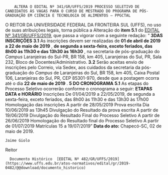         ALTERA O EDITAL Nº 341/GR/UFFS/2019 PROCESSO SELETIVO DE CANDIDATOS ÀS VAGAS PARA O CURSO DE MESTRADO DO PROGRAMA DE PÓS-GRADUAÇÃO EM CIÊNCIA E TECNOLOGIA DE ALIMENTOS – PPGCTAL  

 O REITOR DA UNIVERSIDADE FEDERAL DA FRONTEIRA SUL (UFFS), no uso de suas atribuições legais, torna pública a Alteração do **item 5.1** do [EDITAL Nº 341/GR/UFFS/2019](https://www.uffs.edu.br/atos-normativos/edital/gr/2019-0341), que passa a vigorar com a seguinte redação: “ **3DAS INSCRIÇÕES** **3.1**  As inscrições devem ser realizadas de **01 de abril de 2019 a 22 de maio de 2019** , **de segunda a sexta-feira, exceto feriados, das 8h00 às 11h30 e das 13h30 às 16h30** , na secretaria de pós-graduação do *Campus*  Laranjeiras do Sul-PR, BR 158, km 405, Laranjeiras do Sul, PR, Sala 232, Bloco de Docentes/Administrativo. **3.2**  Serão aceitas envio de inscrições pelo Correio, via Sedex, aos cuidados da secretaria da pós-graduação do *Campus*  de Laranjeiras do Sul, BR 158, km 405, Caixa Postal 106, Laranjeiras do Sul, PR, CEP 85301-970, desde que a postagem ocorra até o dia **22 de maio de 2019** .  **5 DO CRONOGRAMA** **5.1**  As etapas do Processo Seletivo ocorrerão conforme o cronograma a seguir:     **ETAPAS**   **DATA e HORÁRIO**     Inscrições   De 01/04/2019 a 22/05/2019, de segunda a sexta-feira, exceto feriados, das 8h00 às 11h30 e das 13h30 às 17h00     Homologação das inscrições   A partir de 28/05/2019     Prova escrita   Dia 10/06/2019 as 13h45     Divulgação do Resultado da prova escrita   A partir de 19/06/2019     Divulgação do Resultado Final do Processo Seletivo   A partir de 26/06/2019     Homologação do Resultado final do Processo Seletivo   A partir de 01/07/2019     Matrículas   15 a 19/07/2019”            **Data do ato:** Chapecó-SC, 02 de maio de 2019.   
 

    Jaime Giolo   
 Reitor 

      Documento Histórico  [EDITAL Nº 482/GR/UFFS/2019](https://www.uffs.edu.br/atos-normativos/edital/gr/2019-0482/@@download/documento_historico)     
      